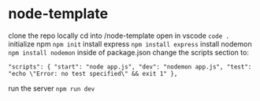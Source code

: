 # node-template

clone the repo locally
cd into /node-template
open in vscode      ```code .```
initialize npm      ```npm init```
install express     ```npm install express```
install nodemon     ```npm install nodemon```
inside of package.json change the scripts section to:

`"scripts": {
    "start": "node app.js",
    "dev": "nodemon app.js",
    "test": "echo \"Error: no test specified\" && exit 1"
},`

run the server      ```npm run dev```
